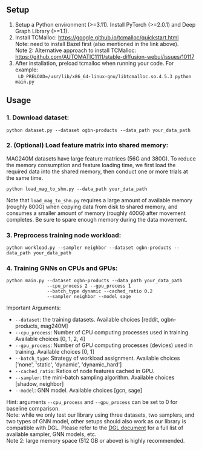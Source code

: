 ## Setup

1. Setup a Python environment (>=3.11). Install PyTorch (>=2.0.1) and Deep Graph Library (>=1.1).
2. Install TCMalloc:  https://google.github.io/tcmalloc/quickstart.html  
Note: need to install Bazel first (also mentioned in the link above).   
Note 2: Alternative approach to install TCMalloc: https://github.com/AUTOMATIC1111/stable-diffusion-webui/issues/10117
3. After installation, preload tcmalloc when running your code. For example:   
``` LD_PRELOAD=/usr/lib/x86_64-linux-gnu/libtcmalloc.so.4.5.3 python main.py```


## Usage
### 1. Download dataset:  
```
python dataset.py --dataset ogbn-products --data_path your_data_path
```
### 2. (Optional) Load feature matrix into shared memory:  
MAG240M datasets have large feature matrices (56G and 380G). To reduce the memory consumption and feature loading time, we first load the required data into the shared memory, then conduct one or more trials at the same time.  
```
python load_mag_to_shm.py --data_path your_data_path
```   
Note that `load_mag_to_shm.py` requires a large amount of available memory (roughly 800G) when copying data from disk to shared memory, and consumes a smaller amount of memory (roughly 400G) after movement completes. Be sure to spare enough memory during the data movement.
### 3. Preprocess training node workload:   
``` 
python workload.py --sampler neighbor --dataset ogbn-products --data_path your_data_path 
```
### 4. Training GNNs on CPUs and GPUs:  
```
python main.py --dataset ogbn-products --data_path your_data_path
               --cpu_process 2 --gpu_process 1
               --batch_type dynamic --cached_ratio 0.2
               --sampler neighbor --model sage
```  
  Important Arguments: 
  - `--dataset`: the training datasets. Available choices [reddit, ogbn-products, mag240M]
  - `--cpu_process`: Number of CPU computing processes used in training. Available choices [0, 1, 2, 4]
  - `--gpu_process`: Number of GPU computing processes (devices) used in training. Available choices [0, 1]
  - `--batch_type`: Strategy of workload assignment. Available choices ['none', 'static', 'dynamic', 'dynamic_hard']
  - `--cached_ratio`: Ratios of node features cached in GPU.
  - `--sampler`: the mini-batch sampling algorithm. Available choices [shadow, neighbor]
  - `--model`: GNN model. Available choices [gcn, sage]
  
  Hint: arguments `--cpu_process` and `--gpu_process` can be set to 0 for baseline comparison.  
  Note: while we only test our library using three datasets, two samplers, and two types of GNN model, other setups should also work as our library is compatible with DGL. Please refer to the [DGL document](https://docs.dgl.ai) for a full list of available sampler, GNN models, etc.  
  Note 2: large memory space (512 GB or above) is highly recommended.
